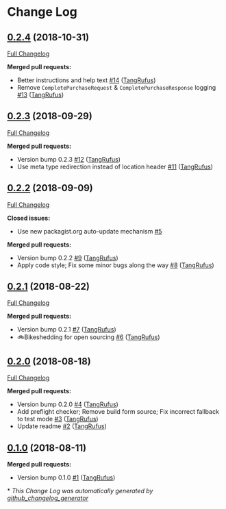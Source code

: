# Change Log

## [0.2.4](https://github.com/ItinerisLtd/gf-worldpay/tree/0.2.4) (2018-10-31)
[Full Changelog](https://github.com/ItinerisLtd/gf-worldpay/compare/0.2.3...0.2.4)

**Merged pull requests:**

- Better instructions and help text [\#14](https://github.com/ItinerisLtd/gf-worldpay/pull/14) ([TangRufus](https://github.com/TangRufus))
- Remove `CompletePurchaseRequest` & `CompletePurchaseResponse` logging [\#13](https://github.com/ItinerisLtd/gf-worldpay/pull/13) ([TangRufus](https://github.com/TangRufus))

## [0.2.3](https://github.com/ItinerisLtd/gf-worldpay/tree/0.2.3) (2018-09-29)
[Full Changelog](https://github.com/ItinerisLtd/gf-worldpay/compare/0.2.2...0.2.3)

**Merged pull requests:**

- Version bump 0.2.3 [\#12](https://github.com/ItinerisLtd/gf-worldpay/pull/12) ([TangRufus](https://github.com/TangRufus))
- Use meta type redirection instead of location header [\#11](https://github.com/ItinerisLtd/gf-worldpay/pull/11) ([TangRufus](https://github.com/TangRufus))

## [0.2.2](https://github.com/ItinerisLtd/gf-worldpay/tree/0.2.2) (2018-09-09)
[Full Changelog](https://github.com/ItinerisLtd/gf-worldpay/compare/0.2.1...0.2.2)

**Closed issues:**

-  Use new packagist.org auto-update mechanism [\#5](https://github.com/ItinerisLtd/gf-worldpay/issues/5)

**Merged pull requests:**

- Version bump 0.2.2 [\#9](https://github.com/ItinerisLtd/gf-worldpay/pull/9) ([TangRufus](https://github.com/TangRufus))
- Apply code style; Fix some minor bugs along the way [\#8](https://github.com/ItinerisLtd/gf-worldpay/pull/8) ([TangRufus](https://github.com/TangRufus))

## [0.2.1](https://github.com/ItinerisLtd/gf-worldpay/tree/0.2.1) (2018-08-22)
[Full Changelog](https://github.com/ItinerisLtd/gf-worldpay/compare/0.2.0...0.2.1)

**Merged pull requests:**

- Version bump 0.2.1 [\#7](https://github.com/ItinerisLtd/gf-worldpay/pull/7) ([TangRufus](https://github.com/TangRufus))
- :bike:Bikeshedding for open sourcing [\#6](https://github.com/ItinerisLtd/gf-worldpay/pull/6) ([TangRufus](https://github.com/TangRufus))

## [0.2.0](https://github.com/ItinerisLtd/gf-worldpay/tree/0.2.0) (2018-08-18)
[Full Changelog](https://github.com/ItinerisLtd/gf-worldpay/compare/0.1.0...0.2.0)

**Merged pull requests:**

- Version bump 0.2.0 [\#4](https://github.com/ItinerisLtd/gf-worldpay/pull/4) ([TangRufus](https://github.com/TangRufus))
- Add preflight checker; Remove build form source; Fix incorrect fallback to test mode [\#3](https://github.com/ItinerisLtd/gf-worldpay/pull/3) ([TangRufus](https://github.com/TangRufus))
- Update readme [\#2](https://github.com/ItinerisLtd/gf-worldpay/pull/2) ([TangRufus](https://github.com/TangRufus))

## [0.1.0](https://github.com/ItinerisLtd/gf-worldpay/tree/0.1.0) (2018-08-11)
**Merged pull requests:**

- Version bump 0.1.0 [\#1](https://github.com/ItinerisLtd/gf-worldpay/pull/1) ([TangRufus](https://github.com/TangRufus))



\* *This Change Log was automatically generated by [github_changelog_generator](https://github.com/skywinder/Github-Changelog-Generator)*